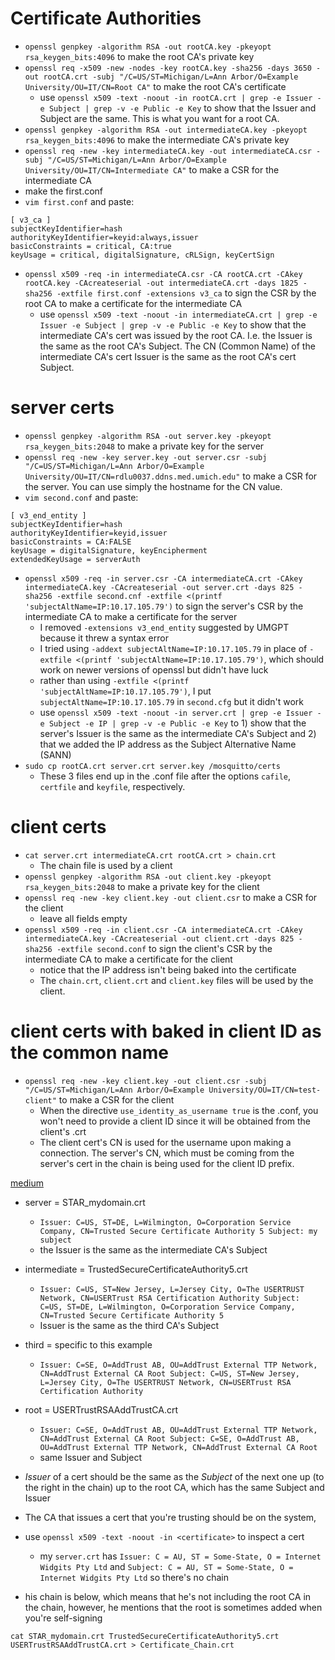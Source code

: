 # Certificate Authorities

- `openssl genpkey -algorithm RSA -out rootCA.key -pkeyopt rsa_keygen_bits:4096` to make the root CA's private key
- `openssl req -x509 -new -nodes -key rootCA.key -sha256 -days 3650 -out rootCA.crt -subj "/C=US/ST=Michigan/L=Ann Arbor/O=Example University/OU=IT/CN=Root CA"` to make the root CA's certificate
  - use `openssl x509 -text -noout -in rootCA.crt | grep -e Issuer -e Subject | grep -v -e Public -e Key` to show that the Issuer and Subject are the same.  This is what you want for a root CA.
- `openssl genpkey -algorithm RSA -out intermediateCA.key -pkeyopt rsa_keygen_bits:4096` to make the intermediate CA's private key
- `openssl req -new -key intermediateCA.key -out intermediateCA.csr -subj "/C=US/ST=Michigan/L=Ann Arbor/O=Example University/OU=IT/CN=Intermediate CA"` to make a CSR for the intermediate CA
- make the first.conf
- `vim first.conf` and paste:
```shell
[ v3_ca ]
subjectKeyIdentifier=hash
authorityKeyIdentifier=keyid:always,issuer
basicConstraints = critical, CA:true
keyUsage = critical, digitalSignature, cRLSign, keyCertSign
```
- `openssl x509 -req -in intermediateCA.csr -CA rootCA.crt -CAkey rootCA.key -CAcreateserial -out intermediateCA.crt -days 1825 -sha256 -extfile first.conf -extensions v3_ca` to sign the CSR by the root CA to make a certificate for the intermediate CA
  - use `openssl x509 -text -noout -in intermediateCA.crt | grep -e Issuer -e Subject | grep -v -e Public -e Key` to show that the intermediate CA's cert was issued by the root CA.  I.e. the Issuer is the same as the root CA's Subject.  The CN (Common Name) of the intermediate CA's cert Issuer is the same as the root CA's cert Subject.

# server certs

- `openssl genpkey -algorithm RSA -out server.key -pkeyopt rsa_keygen_bits:2048` to make a private key for the server
- `openssl req -new -key server.key -out server.csr -subj "/C=US/ST=Michigan/L=Ann Arbor/O=Example University/OU=IT/CN=rdlu0037.ddns.med.umich.edu"` to make a CSR for the server.  You can use simply the hostname for the CN value.
- `vim second.conf` and paste:
```shell
[ v3_end_entity ]
subjectKeyIdentifier=hash
authorityKeyIdentifier=keyid,issuer
basicConstraints = CA:FALSE
keyUsage = digitalSignature, keyEncipherment
extendedKeyUsage = serverAuth
```
- `openssl x509 -req -in server.csr -CA intermediateCA.crt -CAkey intermediateCA.key -CAcreateserial -out server.crt -days 825 -sha256 -extfile second.cnf -extfile <(printf 'subjectAltName=IP:10.17.105.79')` to sign the server's CSR by the intermediate CA to make a certificate for the server
  - I removed `-extensions v3_end_entity` suggested by UMGPT because it threw a syntax error
  - I tried using `-addext subjectAltName=IP:10.17.105.79` in place of `-extfile <(printf 'subjectAltName=IP:10.17.105.79')`, which should work on newer versions of openssl but didn't have luck
  - rather than using `-extfile <(printf 'subjectAltName=IP:10.17.105.79')`, I put `subjectAltName=IP:10.17.105.79` in `second.cfg` but it didn't work
  - use `openssl x509 -text -noout -in server.crt | grep -e Issuer -e Subject -e IP | grep -v -e Public -e Key` to 1) show that the server's Issuer is the same as the intermediate CA's Subject and 2) that we added the IP address as the Subject Alternative Name (SANN)
- `sudo cp rootCA.crt server.crt server.key /mosquitto/certs`
  - These 3 files end up in the .conf file after the options `cafile`, `certfile` and `keyfile`, respectively.

# client certs

- `cat server.crt intermediateCA.crt rootCA.crt > chain.crt`
  - The chain file is used by a client
- `openssl genpkey -algorithm RSA -out client.key -pkeyopt rsa_keygen_bits:2048` to make a private key for the client
- `openssl req -new -key client.key -out client.csr` to make a CSR for the client
  - leave all fields empty
- `openssl x509 -req -in client.csr -CA intermediateCA.crt -CAkey intermediateCA.key -CAcreateserial -out client.crt -days 825 -sha256 -extfile second.conf` to sign the client's CSR by the intermediate CA to make a certificate for the client
  - notice that the IP address isn't being baked into the certificate
  - The `chain.crt`, `client.crt` and `client.key` files will be used by the client.

# client certs with baked in client ID as the common name

- `openssl req -new -key client.key -out client.csr -subj "/C=US/ST=Michigan/L=Ann Arbor/O=Example University/OU=IT/CN=test-client"` to make a CSR for the client
  - When the directive `use_identity_as_username true` is the .conf, you won't need to provide a client ID since it will be obtained from the client's .crt
  - The client cert's CN is used for the username upon making a connection.  The server's CN, which must be coming from the server's cert in the chain is being used for the client ID prefix.


[medium](https://medium.com/two-cents/certificate-chain-example-e37d68c3a3f0#:%7E:text=To%20create%20a%20file%20with%20the%20certificate%20chain,AWS%20Certificate%20manager%3A%20cat%20TrustedSecureCertificateAuthority5.crt%20USERTrustRSAAddTrustCA.crt%20%3E%20Certificate_Chain.crt)

- server = STAR_mydomain.crt
  - `Issuer: C=US, ST=DE, L=Wilmington, O=Corporation Service Company, CN=Trusted Secure Certificate Authority 5
    Subject: my subject`
  - the Issuer is the same as the intermediate CA's Subject
- intermediate = TrustedSecureCertificateAuthority5.crt
  - `Issuer: C=US, ST=New Jersey, L=Jersey City, O=The USERTRUST Network, CN=USERTrust RSA Certification Authority
    Subject: C=US, ST=DE, L=Wilmington, O=Corporation Service Company, CN=Trusted Secure Certificate Authority 5`
  - Issuer is the same as the third CA's Subject
- third = specific to this example
  - `Issuer: C=SE, O=AddTrust AB, OU=AddTrust External TTP Network, CN=AddTrust External CA Root
    Subject: C=US, ST=New Jersey, L=Jersey City, O=The USERTRUST Network, CN=USERTrust RSA Certification Authority`
- root = USERTrustRSAAddTrustCA.crt
  - `Issuer: C=SE, O=AddTrust AB, OU=AddTrust External TTP Network, CN=AddTrust External CA Root
    Subject: C=SE, O=AddTrust AB, OU=AddTrust External TTP Network, CN=AddTrust External CA Root`
  - same Issuer and Subject
  
- *Issuer* of a cert should be the same as the *Subject* of the next one up (to the right in the chain) up to the root CA, which has the same Subject and Issuer
- The CA that issues a cert that you're trusting should be on the system,
- use `openssl x509 -text -noout -in <certificate>` to inspect a cert
  - my `server.crt` has `Issuer: C = AU, ST = Some-State, O = Internet Widgits Pty Ltd` and `Subject: C = AU, ST = Some-State, O = Internet Widgits Pty Ltd` so there's no chain
- his chain is below, which means that he's not including the root CA in the chain, however, he mentions that the root is sometimes added when you're self-signing
```shell
cat STAR_mydomain.crt TrustedSecureCertificateAuthority5.crt USERTrustRSAAddTrustCA.crt > Certificate_Chain.crt
```

